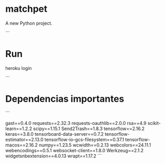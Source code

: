 # matchpet

A new Python project.

´´´

# Run
heroku login

´´´


# Dependencias importantes

´´´

gast==0.4.0
requests==2.32.3
requests-oauthlib==2.0.0
rsa==4.9
scikit-learn==1.2.2
scipy==1.15.1
Send2Trash==1.8.3
tensorflow==2.16.2
keras==3.8.0
tensorboard-data-server==0.7.2
tensorflow-estimator==2.13.0
tensorflow-io-gcs-filesystem==0.37.1
tensorflow-macos==2.16.2
numpy==1.23.5
wcwidth==0.2.13
webcolors==24.11.1
webencodings==0.5.1
websocket-client==1.8.0
Werkzeug==2.1.2
widgetsnbextension==4.0.13
wrapt==1.17.2
´´´
